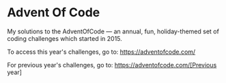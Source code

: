 # Advent Of Code
My solutions to the AdventOfCode — an annual, fun, holiday-themed set of coding challenges which started in 2015.

To access this year's challenges, go to: https://adventofcode.com/

For previous year's challenges, go to: https://adventofcode.com/[Previous year]
